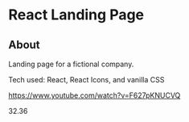 # React Landing Page

## About

Landing page for a fictional company.

Tech used: React, React Icons, and vanilla CSS

https://www.youtube.com/watch?v=F627pKNUCVQ

32.36
